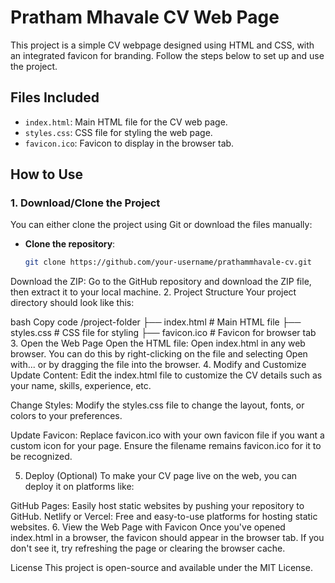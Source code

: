 # Pratham Mhavale CV Web Page

This project is a simple CV webpage designed using HTML and CSS, with an integrated favicon for branding. Follow the steps below to set up and use the project.

## Files Included

- `index.html`: Main HTML file for the CV web page.
- `styles.css`: CSS file for styling the web page.
- `favicon.ico`: Favicon to display in the browser tab.

## How to Use

### 1. Download/Clone the Project

You can either clone the project using Git or download the files manually:

- **Clone the repository**:
  ```bash
  git clone https://github.com/your-username/prathammhavale-cv.git
Download the ZIP: Go to the GitHub repository and download the ZIP file, then extract it to your local machine.
2. Project Structure
Your project directory should look like this:

bash
Copy code
/project-folder
  ├── index.html        # Main HTML file
  ├── styles.css        # CSS file for styling
  ├── favicon.ico       # Favicon for browser tab
3. Open the Web Page
Open the HTML file: Open index.html in any web browser. You can do this by right-clicking on the file and selecting Open with... or by dragging the file into the browser.
4. Modify and Customize
Update Content: Edit the index.html file to customize the CV details such as your name, skills, experience, etc.

Change Styles: Modify the styles.css file to change the layout, fonts, or colors to your preferences.

Update Favicon: Replace favicon.ico with your own favicon file if you want a custom icon for your page. Ensure the filename remains favicon.ico for it to be recognized.

5. Deploy (Optional)
To make your CV page live on the web, you can deploy it on platforms like:

GitHub Pages: Easily host static websites by pushing your repository to GitHub.
Netlify or Vercel: Free and easy-to-use platforms for hosting static websites.
6. View the Web Page with Favicon
Once you've opened index.html in a browser, the favicon should appear in the browser tab. If you don't see it, try refreshing the page or clearing the browser cache.

License
This project is open-source and available under the MIT License.
